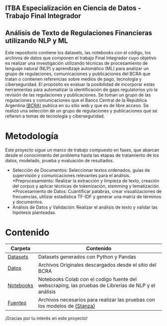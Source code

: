 ## ITBA Especialización en Ciencia de Datos - Trabajo Final Integrador
## Análisis de Texto de Regulaciones Financieras utilizando NLP y ML  

Este repositorio contiene los datasets, las notebooks con el código, los archivos de datos que componen el trabajo Final Integrador cuyo objetivo es realizar una investigación utilizando técnicas de procesamiento de lenguaje natural (NLP) y aprendizaje automático (ML) para analizar un grupo de regulaciones, comunicaciones y publicaciones del BCRA que tratan o contienen referencias sobre medios de pago, tecnología y ciberseguridad. El propósito es evaluar la posibilidad de incorporar estas herramientas para automatizar la identificación de gaps regulatorios y/o la revisión de las regulaciones y publicaciones. 
Se toman un grupo de las regulaciones y comunicaciones que el Banco Central de la República Argentina [(BCRA)](https://www.bcra.gob.ar/) publica en su sitio web y que es de libre acceso. Se realizó una selección de un grupo de regulaciones y publicaciones que se refieren a temas de tecnología y ciberseguridad. 

# Metodología
Este proyecto sigue un marco de trabajo compuesto en fases, que abarcan desde el conocimiento del problema hasta las etapas de tratamiento de los datos, modelado, prueba y evaluación de resultados.

* Selección de Documentos: Seleccionar textos ordenados, guías de supervisión y comunicaciones relevantes para el análisis.
*Preprocesamiento: Realizar la extracción y limpieza de texto, creación del corpus y aplicar técnicas de tokenización, stemming y lematización.
*Procesamiento de Datos: Cuantificar palabras, crear visualizaciones de frecuencias, utilizar estadística TF-IDF y generar una matriz de términos y documentos.
* Análisis de Datos y Validación: Realizar el análisis de texto y validar las hipótesis planteadas.

# Contenido
| Carpeta              | Contenido |
| -------------------- | --------- |
| [Datasets](./Datasets) | Datasets generados con Python y Pandas |
| [Datos](./Datos) | Archivos Originales descargados desde el sitio del BCRA |
| [Notebooks](./Notebooks) | Notebooks Colab con el codigo fuente del webscraping, las pruebas de Librerias de NLP y el análisis  |
| [Fuentes](./Fuentes) | Archivos necesarios para realizar las pruebas con los modelos de [(Stanza)](https://stanfordnlp.github.io/stanza/models.html) |

¡Gracias por tu interés en este proyecto!
